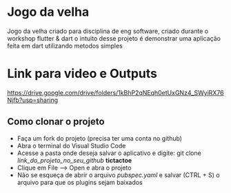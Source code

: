 # Jogo da velha

Jogo da velha criado para disciplina de eng software, criado durante o workshop flutter & dart
o intuito desse projeto é demonstrar uma aplicação feita em dart utilizando metodos simples 

# Link para video e Outputs 
https://drive.google.com/drive/folders/1kBhP2qNEqh0etUxGNz4_SWyiRX76Njfb?usp=sharing

## Como clonar o projeto

*   Faça um fork do projeto (precisa ter uma conta no github)
*   Abra o terminal do Visual Studio Code
*   Acesse a pasta onde deseja salvar o aplicativo e digite: git clone *link_do_projeto_no_seu_github* **tictactoe**
*   Clique em File --> Open e abra o projeto
*   Não se esqueça de abrir o arquivo *pubspec.yaml* e salvar (CTRL + S) o arquivo para que os plugins sejam baixados 
